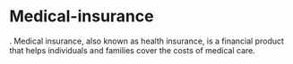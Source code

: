 # Medical-insurance
. Medical insurance, also known as health insurance, is a financial product that helps individuals and families cover the costs of medical care.
